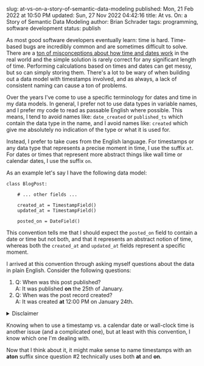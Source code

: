 slug: at-vs-on-a-story-of-semantic-data-modeling
published: Mon, 21 Feb 2022 at 10:50 PM
updated: Sun, 27 Nov 2022 04:42:16 
title: At vs. On: a Story of Semantic Data Modeling
author: Brian Schrader
tags: programming, software development
status: publish

As most good software developers eventually learn: time is hard. Time-based bugs are incredibly common and are sometimes difficult to solve. There are a [ton of misconceptions about how time and dates work][1] in the real world and the simple solution is rarely correct for any significant length of time. Performing calculations based on times and dates can get messy, but so can simply storing them. There's a lot to be wary of when building out a data model with timestamps involved, and as always, a lack of consistent naming can cause a ton of problems.

Over the years I've come to use a specific terminology for dates and time in my data models. In general, I prefer not to use data types in variable names, and I prefer my code to read as passable English where possible. This means, I tend to avoid names like: `date_created` or `published_ts` which contain the data type in the name, and I avoid names like: `created` which give me absolutely no indication of the type or what it is used for.

Instead, I prefer to take cues from the English language. For timestamps or any data type that represents a precise moment in time, I use the suffix `at`. For dates or times that represent more abstract things like wall time or calendar dates, I use the suffix `on`.

As an example let's say I have the following data model:

    class BlogPost:

        # ... other fields ...

        created_at = TimestampField()
        updated_at = TimestampField()

        posted_on = DateField()

This convention tells me that I should expect the `posted_on` field to contain a date or time but not both, and that it represents an abstract notion of time, whereas both the `created_at` and `updated_at` fields represent a specific moment.

I arrived at this convention through asking myself questions about the data in plain English. Consider the following questions:

1. Q: When was this post published?<br />
A: It was published **on** the 25th of January.
2. Q: When was the post record created?<br />
A: It was created **at** 12:00 PM on January 24th.

<details><summary>Disclaimer</summary>
This convention doesn't always work because usually people would use <b>at</b> to describe any time (e.g. "I arrived <b>at</b> noon"). But once I settled on the convention, it wasn't confusing. It just doesn't always read nicely.
</details>

Knowing when to use a timestamp vs. a calendar date or wall-clock time is another issue (and a complicated one), but at least with this convention, I know which one I'm dealing with.

<div class="footnote">
Now that I think about it, it might make sense to name timestamps with an <b>aton</b> suffix since question #2 technically uses both <b>at</b> and <b>on</b>.
</div>

[1]: https://infiniteundo.com/post/25326999628/falsehoods-programmers-believe-about-time
